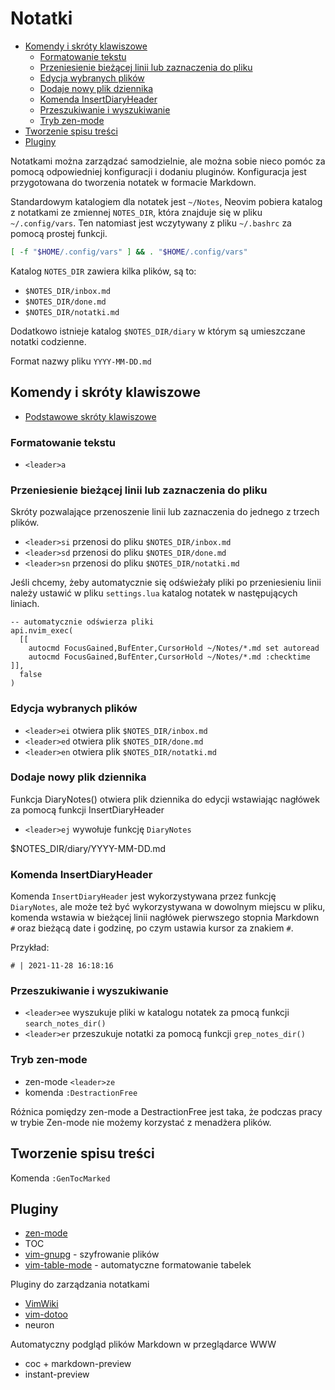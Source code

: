 # Notatki

<!-- vim-markdown-toc Marked -->

* [Komendy i skróty klawiszowe](#komendy-i-skróty-klawiszowe)
	* [Formatowanie tekstu](#formatowanie-tekstu)
	* [Przeniesienie bieżącej linii lub zaznaczenia do pliku](#przeniesienie-bieżącej-linii-lub-zaznaczenia-do-pliku)
	* [Edycja wybranych plików](#edycja-wybranych-plików)
	* [Dodaje nowy plik dziennika](#dodaje-nowy-plik-dziennika)
	* [Komenda InsertDiaryHeader](#komenda-insertdiaryheader)
	* [Przeszukiwanie i wyszukiwanie](#przeszukiwanie-i-wyszukiwanie)
	* [Tryb zen-mode](#tryb-zen-mode)
* [Tworzenie spisu treści](#tworzenie-spisu-treści)
* [Pluginy](#pluginy)

<!-- vim-markdown-toc -->

Notatkami można zarządzać samodzielnie, ale można sobie nieco pomóc za pomocą odpowiedniej
konfiguracji i dodaniu pluginów. Konfiguracja jest przygotowana do tworzenia notatek w formacie
Markdown.

Standardowym katalogiem dla notatek jest `~/Notes`, Neovim pobiera katalog z notatkami ze zmiennej
`NOTES_DIR`, która znajduje się w pliku `~/.config/vars`. Ten natomiast jest wczytywany z pliku
`~/.bashrc` za pomocą prostej funkcji.

```bash
[ -f "$HOME/.config/vars" ] && . "$HOME/.config/vars"
```

Katalog `NOTES_DIR` zawiera kilka plików, są to:

- `$NOTES_DIR/inbox.md`
- `$NOTES_DIR/done.md`
- `$NOTES_DIR/notatki.md`

Dodatkowo istnieje katalog `$NOTES_DIR/diary` w którym są umieszczane notatki codzienne.

Format nazwy pliku `YYYY-MM-DD.md`

## Komendy i skróty klawiszowe

- [Podstawowe skróty klawiszowe](Skróty.md)

### Formatowanie tekstu

- `<leader>a`

### Przeniesienie bieżącej linii lub zaznaczenia do pliku

Skróty pozwalające przenoszenie linii lub zaznaczenia do jednego z trzech plików.

- `<leader>si` przenosi do pliku `$NOTES_DIR/inbox.md`
- `<leader>sd` przenosi do pliku `$NOTES_DIR/done.md`
- `<leader>sn` przenosi do pliku `$NOTES_DIR/notatki.md`

Jeśli chcemy, żeby automatycznie się odświeżały pliki po przeniesieniu linii należy ustawić w pliku `settings.lua`
katalog notatek w następujących liniach.

```
-- automatycznie odświerza pliki
api.nvim_exec(
  [[
    autocmd FocusGained,BufEnter,CursorHold ~/Notes/*.md set autoread
    autocmd FocusGained,BufEnter,CursorHold ~/Notes/*.md :checktime
]],
  false
)
```

### Edycja wybranych plików

- `<leader>ei` otwiera plik `$NOTES_DIR/inbox.md`
- `<leader>ed` otwiera plik `$NOTES_DIR/done.md`
- `<leader>en` otwiera plik `$NOTES_DIR/notatki.md`

### Dodaje nowy plik dziennika

Funkcja DiaryNotes() otwiera plik dziennika do edycji wstawiając nagłówek za pomocą funkcji
InsertDiaryHeader

- `<leader>ej` wywołuje funkcję `DiaryNotes`

$NOTES_DIR/diary/YYYY-MM-DD.md

### Komenda InsertDiaryHeader

Komenda `InsertDiaryHeader` jest wykorzystywana przez funkcję `DiaryNotes`, ale może też być
wykorzystywana w dowolnym miejscu w pliku, komenda wstawia w bieżącej linii nagłówek pierwszego
stopnia Markdown `#` oraz bieżącą date i godzinę, po czym ustawia kursor za znakiem `#`.

Przykład:

```
# | 2021-11-28 16:18:16
```

### Przeszukiwanie i wyszukiwanie

- `<leader>ee` wyszukuje pliki w katalogu notatek za pmocą funkcji `search_notes_dir()`
- `<leader>er` przeszukuje notatki za pomocą funkcji `grep_notes_dir()`

### Tryb zen-mode

- zen-mode `<leader>ze`
- komenda `:DestractionFree`

Różnica pomiędzy zen-mode a DestractionFree jest taka, że podczas pracy w trybie Zen-mode nie możemy
korzystać z menadżera plików.

## Tworzenie spisu treści

Komenda `:GenTocMarked`

## Pluginy

- [zen-mode](Pluginy/zen-mode-nvim.md)
- TOC
- [vim-gnupg](Pluginy/vim-gnupg.md) - szyfrowanie plików
- [vim-table-mode](Pluginy/vim-table-mode.md) - automatyczne formatowanie tabelek

Pluginy do zarządzania notatkami

- [VimWiki](Pluginy/vimwiki.md)
- [vim-dotoo](Pluginy/vim-dotoo.md)
- neuron

Automatyczny podgląd plików Markdown w przeglądarce WWW

- coc + markdown-preview
- instant-preview
